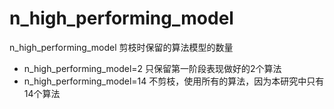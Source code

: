 # n_high_performing_model

n_high_performing_model 剪枝时保留的算法模型的数量

- n_high_performing_model=2 只保留第一阶段表现做好的2个算法
- n_high_performing_model=14 不剪枝，使用所有的算法，因为本研究中只有14个算法